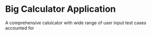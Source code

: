 # Big Calculator Application


A comprehensive calulcator with wide range of user input test cases accounted for 